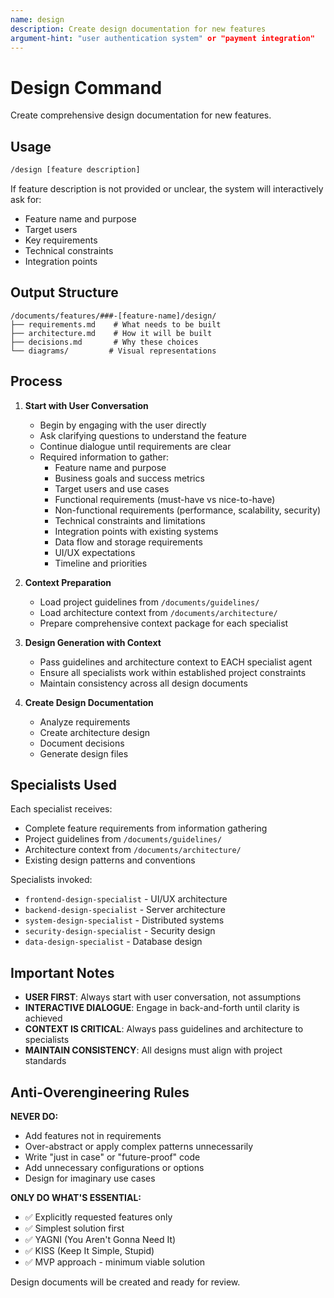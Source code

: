 ```yaml
---
name: design
description: Create design documentation for new features
argument-hint: "user authentication system" or "payment integration"
---
```


# Design Command

Create comprehensive design documentation for new features.

## Usage

```bash
/design [feature description]
```

If feature description is not provided or unclear, the system will interactively ask for:

- Feature name and purpose
- Target users
- Key requirements
- Technical constraints
- Integration points

## Output Structure

```
/documents/features/###-[feature-name]/design/
├── requirements.md    # What needs to be built
├── architecture.md    # How it will be built
├── decisions.md       # Why these choices
└── diagrams/         # Visual representations
```

## Process

1. **Start with User Conversation**
   - Begin by engaging with the user directly
   - Ask clarifying questions to understand the feature
   - Continue dialogue until requirements are clear
   - Required information to gather:
     - Feature name and purpose
     - Business goals and success metrics
     - Target users and use cases
     - Functional requirements (must-have vs nice-to-have)
     - Non-functional requirements (performance, scalability, security)
     - Technical constraints and limitations
     - Integration points with existing systems
     - Data flow and storage requirements
     - UI/UX expectations
     - Timeline and priorities

2. **Context Preparation**
   - Load project guidelines from `/documents/guidelines/`
   - Load architecture context from `/documents/architecture/`
   - Prepare comprehensive context package for each specialist

3. **Design Generation with Context**
   - Pass guidelines and architecture context to EACH specialist agent
   - Ensure all specialists work within established project constraints
   - Maintain consistency across all design documents

4. **Create Design Documentation**
   - Analyze requirements
   - Create architecture design
   - Document decisions
   - Generate design files

## Specialists Used

Each specialist receives:

- Complete feature requirements from information gathering
- Project guidelines from `/documents/guidelines/`
- Architecture context from `/documents/architecture/`
- Existing design patterns and conventions

Specialists invoked:

- `frontend-design-specialist` - UI/UX architecture
- `backend-design-specialist` - Server architecture
- `system-design-specialist` - Distributed systems
- `security-design-specialist` - Security design
- `data-design-specialist` - Database design

## Important Notes

- **USER FIRST**: Always start with user conversation, not assumptions
- **INTERACTIVE DIALOGUE**: Engage in back-and-forth until clarity is achieved
- **CONTEXT IS CRITICAL**: Always pass guidelines and architecture to specialists
- **MAINTAIN CONSISTENCY**: All designs must align with project standards

## Anti-Overengineering Rules

**NEVER DO:**

- Add features not in requirements
- Over-abstract or apply complex patterns unnecessarily
- Write "just in case" or "future-proof" code
- Add unnecessary configurations or options
- Design for imaginary use cases

**ONLY DO WHAT'S ESSENTIAL:**

- ✅ Explicitly requested features only
- ✅ Simplest solution first
- ✅ YAGNI (You Aren't Gonna Need It)
- ✅ KISS (Keep It Simple, Stupid)
- ✅ MVP approach - minimum viable solution

Design documents will be created and ready for review.
